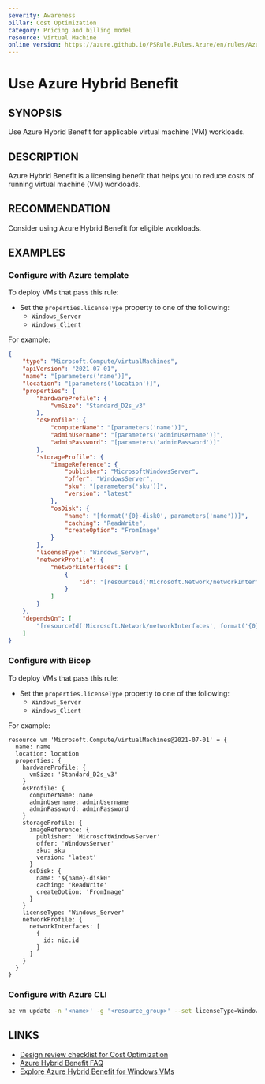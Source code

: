 ```yaml
---
severity: Awareness
pillar: Cost Optimization
category: Pricing and billing model
resource: Virtual Machine
online version: https://azure.github.io/PSRule.Rules.Azure/en/rules/Azure.VM.UseHybridUseBenefit/
---
```


# Use Azure Hybrid Benefit

## SYNOPSIS

Use Azure Hybrid Benefit for applicable virtual machine (VM) workloads.

## DESCRIPTION

Azure Hybrid Benefit is a licensing benefit that helps you to reduce costs of running virtual machine (VM) workloads.

## RECOMMENDATION

Consider using Azure Hybrid Benefit for eligible workloads.

## EXAMPLES

### Configure with Azure template

To deploy VMs that pass this rule:

- Set the `properties.licenseType` property to one of the following:
  - `Windows_Server`
  - `Windows_Client`

For example:

```json
{
    "type": "Microsoft.Compute/virtualMachines",
    "apiVersion": "2021-07-01",
    "name": "[parameters('name')]",
    "location": "[parameters('location')]",
    "properties": {
        "hardwareProfile": {
            "vmSize": "Standard_D2s_v3"
        },
        "osProfile": {
            "computerName": "[parameters('name')]",
            "adminUsername": "[parameters('adminUsername')]",
            "adminPassword": "[parameters('adminPassword')]"
        },
        "storageProfile": {
            "imageReference": {
                "publisher": "MicrosoftWindowsServer",
                "offer": "WindowsServer",
                "sku": "[parameters('sku')]",
                "version": "latest"
            },
            "osDisk": {
                "name": "[format('{0}-disk0', parameters('name'))]",
                "caching": "ReadWrite",
                "createOption": "FromImage"
            }
        },
        "licenseType": "Windows_Server",
        "networkProfile": {
            "networkInterfaces": [
                {
                    "id": "[resourceId('Microsoft.Network/networkInterfaces', format('{0}-nic0', parameters('name')))]"
                }
            ]
        }
    },
    "dependsOn": [
        "[resourceId('Microsoft.Network/networkInterfaces', format('{0}-nic0', parameters('name')))]"
    ]
}
```

### Configure with Bicep

To deploy VMs that pass this rule:

- Set the `properties.licenseType` property to one of the following:
  - `Windows_Server`
  - `Windows_Client`

For example:

```bicep
resource vm 'Microsoft.Compute/virtualMachines@2021-07-01' = {
  name: name
  location: location
  properties: {
    hardwareProfile: {
      vmSize: 'Standard_D2s_v3'
    }
    osProfile: {
      computerName: name
      adminUsername: adminUsername
      adminPassword: adminPassword
    }
    storageProfile: {
      imageReference: {
        publisher: 'MicrosoftWindowsServer'
        offer: 'WindowsServer'
        sku: sku
        version: 'latest'
      }
      osDisk: {
        name: '${name}-disk0'
        caching: 'ReadWrite'
        createOption: 'FromImage'
      }
    }
    licenseType: 'Windows_Server'
    networkProfile: {
      networkInterfaces: [
        {
          id: nic.id
        }
      ]
    }
  }
}
```

### Configure with Azure CLI

```bash
az vm update -n '<name>' -g '<resource_group>' --set licenseType=Windows_Server
```

## LINKS

- [Design review checklist for Cost Optimization](https://learn.microsoft.com/azure/well-architected/cost-optimization/checklist)
- [Azure Hybrid Benefit FAQ](https://azure.microsoft.com/pricing/hybrid-benefit/faq/)
- [Explore Azure Hybrid Benefit for Windows VMs](https://learn.microsoft.com/azure/virtual-machines/windows/hybrid-use-benefit-licensing)
